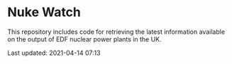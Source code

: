 # Nuke Watch

This repository includes code for retrieving the latest information available on the output of EDF nuclear power plants in the UK.

Last updated: 2021-04-14 07:13